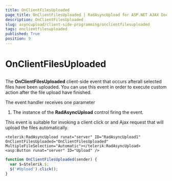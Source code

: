 ```yaml
---
title: OnClientFilesUploaded
page_title: OnClientFilesUploaded | RadAsyncUpload for ASP.NET AJAX Documentation
description: OnClientFilesUploaded
slug: asyncupload/client-side-programming/onclientfilesuploaded
tags: onclientfilesuploaded
published: True
position: 9
---
```


# OnClientFilesUploaded

## 

The **OnClientFilesUploaded** client-side event that occurs afterall selected files have been uploaded. You can use this event in order to execute custom action after the file upload have finished.

The event handler receives one parameter

1. The instance of the **RadAsyncUpload** control firing the event.

This event is suitable for invoking a client click or and Ajax request that will upload the files automatically.

````ASPNET
<telerik:RadAsyncUpload runat="server" ID="RadAsyncUpload1" OnClientFilesUploaded="OnClientFilesUploaded" MultipleFileSelection="Automatic"></telerik:RadAsyncUpload>
<asp:Button runat="server" ID="Upload" />
````

````JavaScript
function OnClientFilesUploaded(sender) {
  var $=$telerik.$;
  $('#Upload').click();
}
````


